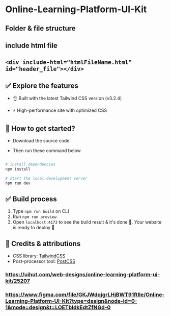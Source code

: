 # Online-Learning-Platform-UI-Kit
## Folder & file structure

## include html file
## `<div include-html="htmlFileName.html" id="header_file"></div>`

## ✅ Explore the features

- 👌 Built with the latest Tailwind CSS version (v3.2.4)

- ⚡ High-performance site with optimized CSS


## 🚀 How to get started?

- Download the source code

- Then run these command below

```bash

# install dependencies
npm install

# start the local development server
npm run dev
```

## ✅ Build process

1. Type `npm run build` on CLI
2. Run `npm run preview`
3. Open `localhost:4173` to see the build result & it's done 🎉. Your website is ready to deploy 🚀


## 🤝 Credits & attributions
- CSS library: [TailwindCSS](https://tailwindcss.com)
- Post-processor tool: [PostCSS](https://postcss.org)



### https://uihut.com/web-designs/online-learning-platform-ui-kit/25207

### https://www.figma.com/file/GKJWdqjgrLHjBWT91ftIle/Online-Learning-Platform-UI-Kit?type=design&node-id=0-1&mode=design&t=LOETbldkEdtZfNGd-0
